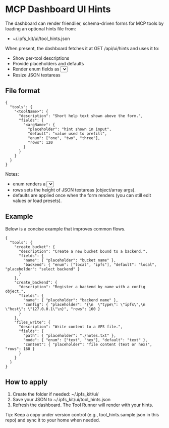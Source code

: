 # MCP Dashboard UI Hints

The dashboard can render friendlier, schema-driven forms for MCP tools by loading an optional hints file from:

- ~/.ipfs_kit/ui/tool_hints.json

When present, the dashboard fetches it at GET /api/ui/hints and uses it to:
- Show per-tool descriptions
- Provide placeholders and defaults
- Render enum fields as <select>
- Resize JSON textareas

## File format

```
{
  "tools": {
    "<toolName>": {
      "description": "Short help text shown above the form.",
      "fields": {
        "<argName>": {
          "placeholder": "hint shown in input",
          "default": "value used to prefill",
          "enum": ["one", "two", "three"],
          "rows": 120
        }
      }
    }
  }
}
```

Notes:
- enum renders a <select> and ignores placeholder/rows.
- rows sets the height of JSON textareas (object/array args).
- defaults are applied once when the form renders (you can still edit values or load presets).

## Example

Below is a concise example that improves common flows.

```
{
  "tools": {
    "create_bucket": {
      "description": "Create a new bucket bound to a backend.",
      "fields": {
        "name": { "placeholder": "bucket name" },
        "backend": { "enum": ["local", "ipfs"], "default": "local", "placeholder": "select backend" }
      }
    },
    "create_backend": {
      "description": "Register a backend by name with a config object.",
      "fields": {
        "name": { "placeholder": "backend name" },
        "config": { "placeholder": "{\n  \"type\": \"ipfs\",\n  \"host\": \"127.0.0.1\"\n}", "rows": 160 }
      }
    },
    "files_write": {
      "description": "Write content to a VFS file.",
      "fields": {
        "path": { "placeholder": "./notes.txt" },
        "mode": { "enum": ["text", "hex"], "default": "text" },
        "content": { "placeholder": "file content (text or hex)", "rows": 160 }
      }
    }
  }
}
```

## How to apply

1. Create the folder if needed: ~/.ipfs_kit/ui/
2. Save your JSON to ~/.ipfs_kit/ui/tool_hints.json
3. Refresh the dashboard. The Tool Runner will render with your hints.

Tip: Keep a copy under version control (e.g., tool_hints.sample.json in this repo) and sync it to your home when needed.
